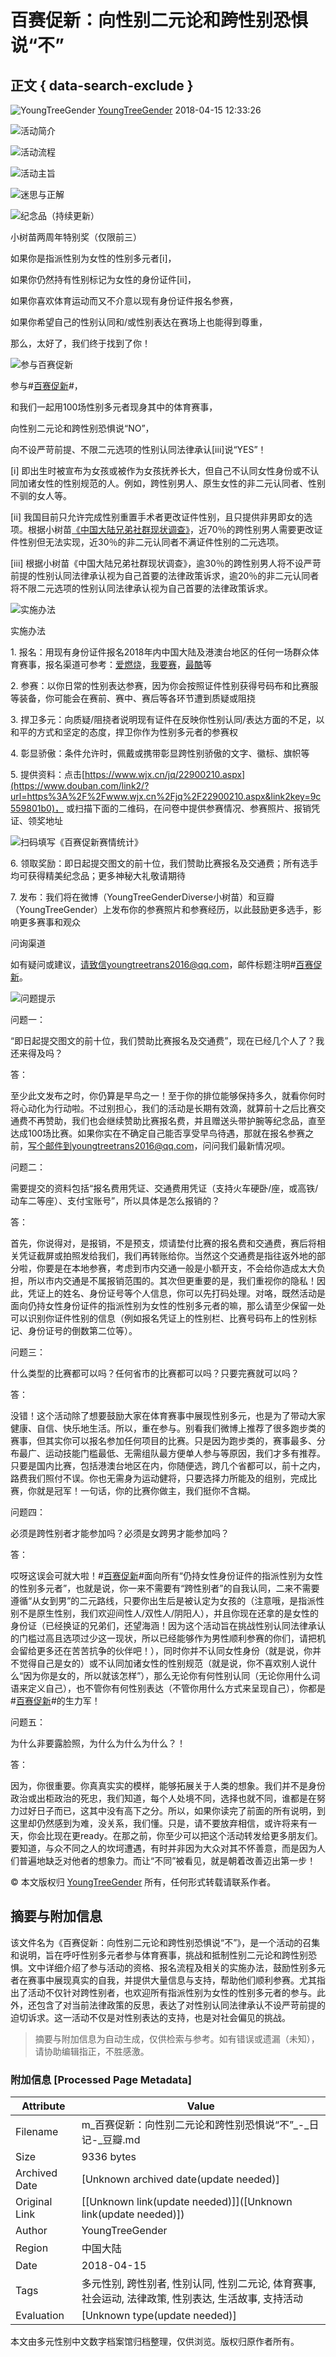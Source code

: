 # 百赛促新：向性别二元论和跨性别恐惧说“不”

## 正文 { data-search-exclude }


![YoungTreeGender](https://img9.doubanio.com/icon/u168108422-6.jpg) [YoungTreeGender](https://www.douban.com/people/168108422/) 2018-04-15 12:33:26

![活动简介](https://img3.doubanio.com/view/note/l/public/p50095757.webp)

![活动流程](https://img9.doubanio.com/view/note/l/public/p50095936.webp)

![活动主旨](https://img2.doubanio.com/view/note/l/public/p49872261.webp)

![迷思与正解](https://img2.doubanio.com/view/note/l/public/p49875461.webp)

![纪念品（持续更新）](https://img1.doubanio.com/view/note/l/public/p49875509.webp)

小树苗两周年特别奖（仅限前三）

如果你是指派性别为女性的性别多元者\[i\]，

如果你仍然持有性别标记为女性的身份证件\[ii\]，

如果你喜欢体育运动而又不介意以现有身份证件报名参赛，

如果你希望自己的性别认同和/或性别表达在赛场上也能得到尊重，

那么，太好了，我们终于找到了你！

![参与百赛促新](https://img2.doubanio.com/view/note/l/public/p49872011.webp)

参与#[百赛促新](https://www.douban.com/search?q=%23%E7%99%BE%E8%B5%9B%E4%BF%83%E6%96%B0%23)#，

和我们一起用100场性别多元者现身其中的体育赛事，

向性别二元论和跨性别恐惧说“NO”，

向不设严苛前提、不限二元选项的性别认同法律承认\[iii\]说“YES”！

\[i\] 即出生时被宣布为女孩或被作为女孩抚养长大，但自己不认同女性身份或不认同加诸女性的性别规范的人。例如，跨性别男人、原生女性的非二元认同者、性别不驯的女人等。

\[ii\] 我国目前只允许完成性别重置手术者更改证件性别，且只提供非男即女的选项。根据小树苗[《中国大陆兄弟社群现状调查》](https://www.douban.com/link2/?url=https%3A%2F%2Fpan.baidu.com%2Fs%2F1kUUaMEz&link2key=9c559801b0)，近70％的跨性别男人需要更改证件性别但无法实现，近30％的非二元认同者不满证件性别的二元选项。

\[iii\] 根据小树苗《中国大陆兄弟社群现状调查》，逾30％的跨性别男人将不设严苛前提的性别认同法律承认视为自己首要的法律政策诉求，逾20％的非二元认同者将不限二元选项的性别认同法律承认视为自己首要的法律政策诉求。

![实施办法](https://img3.doubanio.com/view/note/l/public/p49872012.webp)

实施办法

1\. 报名：用现有身份证件报名2018年内中国大陆及港澳台地区的任何一场群众体育赛事，报名渠道可参考：[爱燃烧](https://www.douban.com/link2/?url=http%3A%2F%2Firanshao.com%2Frace&link2key=9c559801b0)，[我要赛](https://www.douban.com/link2/?url=https%3A%2F%2Fwww.51sai.com%2Findex.php&link2key=9c559801b0)，[最酷](https://www.douban.com/link2/?url=http%3A%2F%2Fzuicool.com%2Fevents&link2key=9c559801b0)等

2\. 参赛：以你日常的性别表达参赛，因为你会按照证件性别获得号码布和比赛服等装备，你可能会在赛前、赛中、赛后等各环节遭到质疑或阻挠

3\. 捍卫多元：向质疑/阻挠者说明现有证件在反映你性别认同/表达方面的不足，以和平的方式和坚定的态度，捍卫你作为性别多元者的参赛权

4\. 彰显骄傲：条件允许时，佩戴或携带彰显跨性别骄傲的文字、徽标、旗帜等

5\. 提供资料：点击[https://www.wjx.cn/jq/22900210.aspx](https://www.douban.com/link2/?url=https%3A%2F%2Fwww.wjx.cn%2Fjq%2F22900210.aspx&link2key=9c559801b0)， 或扫描下面的二维码，在问卷中提供参赛情况、参赛照片、报销凭证、领奖地址

![扫码填写《百赛促新赛情统计》](https://img9.doubanio.com/view/note/l/public/p50100024.webp)

6\. 领取奖励：即日起提交图文的前十位，我们赞助比赛报名及交通费；所有选手均可获得精美纪念品；更多神秘大礼敬请期待

7\. 发布：我们将在微博（YoungTreeGenderDiverse小树苗）和豆瓣（YoungTreeGender）上发布你的参赛照片和参赛经历，以此鼓励更多选手，影响更多赛事和观众

问询渠道

如有疑问或建议，请致信youngtreetrans2016@qq.com，邮件标题注明#[百赛促新](https://www.douban.com/search?q=%23%E7%99%BE%E8%B5%9B%E4%BF%83%E6%96%B0%23)。

![问题提示](https://img9.doubanio.com/view/note/l/public/p49872354.webp)

问题一：

“即日起提交图文的前十位，我们赞助比赛报名及交通费”，现在已经几个人了？我还来得及吗？

答：

至少此文发布之时，你仍算是早鸟之一！至于你的排位能够保持多久，就看你何时将心动化为行动啦。不过别担心，我们的活动是长期有效滴，就算前十之后比赛交通费不再赞助，我们也会继续赞助比赛报名费，并且赠送头带护腕等纪念品，直至达成100场比赛。如果你实在不确定自己能否享受早鸟待遇，那就在报名参赛之前，写个邮件到youngtreetrans2016@qq.com，问问我们最新情况呗。

问题二：

需要提交的资料包括“报名费用凭证、交通费用凭证（支持火车硬卧/座，或高铁/动车二等座）、支付宝账号”，所以具体是怎么报销的？

答：

首先，你说得对，是报销，不是预支，烦请垫付比赛的报名费和交通费，赛后将相关凭证截屏或拍照发给我们，我们再转账给你。当然这个交通费是指往返外地的部分啦，你要是在本地参赛，考虑到市内交通一般是小额开支，不会给你造成太大负担，所以市内交通是不属报销范围的。其次但更重要的是，我们重视你的隐私！因此，凭证上的姓名、身份证号等个人信息，你可以先打码处理。对咯，既然活动是面向仍持女性身份证件的指派性别为女性的性别多元者的嘛，那么请至少保留一处可以识别你证件性别的信息（例如报名凭证上的性别栏、比赛号码布上的性别标记、身份证号的倒数第二位等）。

问题三：

什么类型的比赛都可以吗？任何省市的比赛都可以吗？只要完赛就可以吗？

答：

没错！这个活动除了想要鼓励大家在体育赛事中展现性别多元，也是为了带动大家健康、自信、快乐地生活。所以，重在参与。别看我们微博上推荐了很多跑步类的赛事，但其实你可以报名参加任何项目的比赛。只是因为跑步类的，赛事最多、分布最广、运动技能门槛最低、无需组队最方便单人参与等原因，我们才多有推荐。只要是国内比赛，包括港澳台地区在内，你随便选，跨几个省都可以，前十之内，路费我们照付不误。你也无需身为运动健将，只要选择力所能及的组别，完成比赛，你就是冠军！一句话，你的比赛你做主，我们挺你不含糊。

问题四：

必须是跨性别者才能参加吗？必须是女跨男才能参加吗？

答：

哎呀这误会可就大啦！#[百赛促新](https://www.douban.com/search?q=%23%E7%99%BE%E8%B5%9B%E4%BF%83%E6%96%B0%23)#面向所有“仍持女性身份证件的指派性别为女性的性别多元者”，也就是说，你一来不需要有“跨性别者”的自我认同，二来不需要遵循“从女到男”的二元路线，只要你出生后是被认定为女孩的（注意哦，是指派性别不是原生性别，我们欢迎间性人/双性人/阴阳人），并且你现在还拿的是女性的身份证（已经换证的兄弟们，还望海涵！因为这个活动旨在挑战性别认同法律承认的门槛过高且选项过少这一现状，所以已经能够作为男性顺利参赛的你们，请把机会留给更多还在苦苦抗争的伙伴吧！），同时你并不认同女性身份（就是说，你并不觉得自己是女的）或不认同加诸女性的性别规范（就是说，你不喜欢别人说什么“因为你是女的，所以就该怎样”），那么无论你有何性别认同（无论你用什么词语来定义自己），也不管你有何性别表达（不管你用什么方式来呈现自己），你都是#[百赛促新](https://www.douban.com/search?q=%23%E7%99%BE%E8%B5%9B%E4%BF%83%E6%96%B0%23)#的生力军！

问题五：

为什么非要露脸照，为什么为什么为什么？！

答：

因为，你很重要。你真真实实的模样，能够拓展关于人类的想象。我们并不是身份政治或出柜政治的死忠，我们知道，每个人处境不同，选择也就不同，谁都是在努力过好日子而已，这其中没有高下之分。所以，如果你读完了前面的所有说明，到这里却仍然感到为难，没关系，我们懂。只是，请不要放弃相信，或许将来有一天，你会比现在更ready。在那之前，你至少可以把这个活动转发给更多朋友们。要知道，与众不同之人的坎坷遭遇，有时并非因为大众对其不怀善意，而是因为人们普遍地缺乏对他者的想象力。而让“不同”被看见，就是朝着改善迈出第一步！

© 本文版权归 [YoungTreeGender](https://www.douban.com/people/168108422/) 所有，任何形式转载请联系作者。
<!-- tcd_original_link https://m.douban.com/note/665705520 -->


## 摘要与附加信息

<!-- tcd_abstract -->
该文件名为《百赛促新：向性别二元论和跨性别恐惧说“不”》，是一个活动的召集和说明，旨在呼吁性别多元者参与体育赛事，挑战和抵制性别二元论和跨性别恐惧。文中详细介绍了参与活动的资格、报名流程及相关的实施办法，鼓励性别多元者在赛事中展现真实的自我，并提供大量信息与支持，帮助他们顺利参赛。尤其指出了活动不仅针对跨性别者，也欢迎所有指派性别为女性的性别多元者的参与。此外，还包含了对当前法律政策的反思，表达了对性别认同法律承认不设严苛前提的迫切诉求。这一活动不仅是对性别表达的支持，也是对社会偏见的挑战。
<!-- tcd_abstract_end -->

> 摘要与附加信息为自动生成，仅供检索与参考。如有错误或遗漏（未知），请协助编辑指正，不胜感激。

### 附加信息 [Processed Page Metadata]

| Attribute       | Value                                  |
|-----------------|----------------------------------------|
| Filename        | m_百赛促新：向性别二元论和跨性别恐惧说“不”_-_日记-_豆瓣.md                             |
| Size            | 9336 bytes                           |
| Archived Date   | [Unknown archived date(update needed)]                             |
| Original Link   | [[Unknown link(update needed)]]([Unknown link(update needed)])                       |
| Author          | YoungTreeGender                               |
| Region          | 中国大陆                               |
| Date            | 2018-04-15                                 |
| Tags            | 多元性别, 跨性别者, 性别认同, 性别二元论, 体育赛事, 社会运动, 法律政策, 性别表达, 生活故事, 支持活动                                 |
| Evaluation            | [Unknown type(update needed)]                                 |
<!-- tcd_table_end -->

本文由多元性别中文数字档案馆归档整理，仅供浏览。版权归原作者所有。
